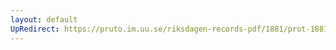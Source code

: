 ```yaml
---
layout: default
UpRedirect: https://pruto.im.uu.se/riksdagen-records-pdf/1881/prot-1881--fk--019/prot-1881--fk--019_008.pdf
---
```


